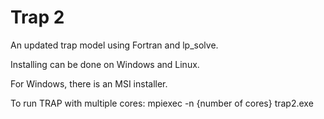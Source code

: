 Trap 2
======

An updated trap model using Fortran and lp_solve.

Installing can be done on Windows and Linux.

For Windows, there is an MSI installer.

To run TRAP with multiple cores:
mpiexec -n {number of cores} trap2.exe

